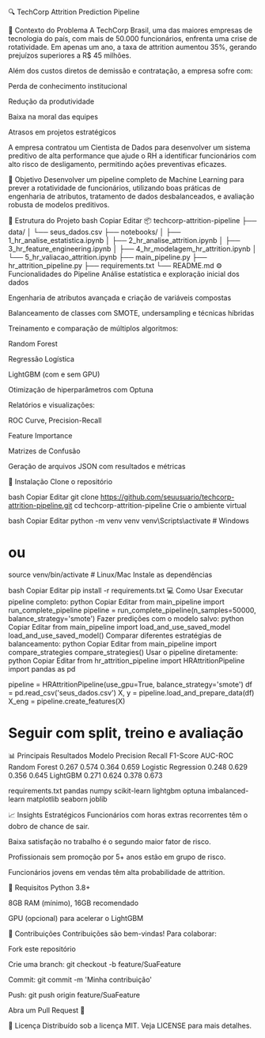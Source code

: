 🔍 TechCorp Attrition Prediction Pipeline

🧠 Contexto do Problema
A TechCorp Brasil, uma das maiores empresas de tecnologia do país, com mais de 50.000 funcionários, enfrenta uma crise de rotatividade. Em apenas um ano, a taxa de attrition aumentou 35%, gerando prejuízos superiores a R$ 45 milhões.

Além dos custos diretos de demissão e contratação, a empresa sofre com:

Perda de conhecimento institucional

Redução da produtividade

Baixa na moral das equipes

Atrasos em projetos estratégicos

A empresa contratou um Cientista de Dados para desenvolver um sistema preditivo de alta performance que ajude o RH a identificar funcionários com alto risco de desligamento, permitindo ações preventivas eficazes.

🎯 Objetivo
Desenvolver um pipeline completo de Machine Learning para prever a rotatividade de funcionários, utilizando boas práticas de engenharia de atributos, tratamento de dados desbalanceados, e avaliação robusta de modelos preditivos.

📁 Estrutura do Projeto
bash
Copiar
Editar
📦 techcorp-attrition-pipeline
├── data/
│   └── seus_dados.csv
├── notebooks/
│   ├── 1_hr_analise_estatistica.ipynb
│   ├── 2_hr_analise_attrition.ipynb
│   ├── 3_hr_feature_engineering.ipynb
│   ├── 4_hr_modelagem_hr_attrition.ipynb
│   └── 5_hr_valiacao_attrition.ipynb
├── main_pipeline.py
├── hr_attrition_pipeline.py
├── requirements.txt
└── README.md
⚙️ Funcionalidades do Pipeline
Análise estatística e exploração inicial dos dados

Engenharia de atributos avançada e criação de variáveis compostas

Balanceamento de classes com SMOTE, undersampling e técnicas híbridas

Treinamento e comparação de múltiplos algoritmos:

Random Forest

Regressão Logística

LightGBM (com e sem GPU)

Otimização de hiperparâmetros com Optuna

Relatórios e visualizações:

ROC Curve, Precision-Recall

Feature Importance

Matrizes de Confusão

Geração de arquivos JSON com resultados e métricas

🔧 Instalação
Clone o repositório

bash
Copiar
Editar
git clone https://github.com/seuusuario/techcorp-attrition-pipeline.git
cd techcorp-attrition-pipeline
Crie o ambiente virtual

bash
Copiar
Editar
python -m venv venv
venv\Scripts\activate   # Windows
# ou
source venv/bin/activate  # Linux/Mac
Instale as dependências

bash
Copiar
Editar
pip install -r requirements.txt
💻 Como Usar
Executar pipeline completo:
python
Copiar
Editar
from main_pipeline import run_complete_pipeline
pipeline = run_complete_pipeline(n_samples=50000, balance_strategy='smote')
Fazer predições com o modelo salvo:
python
Copiar
Editar
from main_pipeline import load_and_use_saved_model
load_and_use_saved_model()
Comparar diferentes estratégias de balanceamento:
python
Copiar
Editar
from main_pipeline import compare_strategies
compare_strategies()
Usar o pipeline diretamente:
python
Copiar
Editar
from hr_attrition_pipeline import HRAttritionPipeline
import pandas as pd

pipeline = HRAttritionPipeline(use_gpu=True, balance_strategy='smote')
df = pd.read_csv('seus_dados.csv')
X, y = pipeline.load_and_prepare_data(df)
X_eng = pipeline.create_features(X)
# Seguir com split, treino e avaliação
📊 Principais Resultados
Modelo	Precision	Recall	F1-Score	AUC-ROC
Random Forest	0.267	0.574	0.364	0.659
Logistic Regression	0.248	0.629	0.356	0.645
LightGBM	0.271	0.624	0.378	0.673

requirements.txt
pandas
numpy
scikit-learn
lightgbm
optuna
imbalanced-learn
matplotlib
seaborn
joblib


📈 Insights Estratégicos
Funcionários com horas extras recorrentes têm o dobro de chance de sair.

Baixa satisfação no trabalho é o segundo maior fator de risco.

Profissionais sem promoção por 5+ anos estão em grupo de risco.

Funcionários jovens em vendas têm alta probabilidade de attrition.

📌 Requisitos
Python 3.8+

8GB RAM (mínimo), 16GB recomendado

GPU (opcional) para acelerar o LightGBM

🤝 Contribuições
Contribuições são bem-vindas! Para colaborar:

Fork este repositório

Crie uma branch: git checkout -b feature/SuaFeature

Commit: git commit -m 'Minha contribuição'

Push: git push origin feature/SuaFeature

Abra um Pull Request 🚀

📄 Licença
Distribuído sob a licença MIT. Veja LICENSE para mais detalhes.